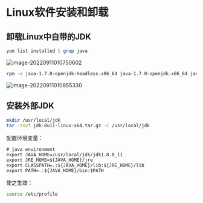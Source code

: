 # Linux软件安装和卸载

## 卸载Linux中自带的JDK

```sh
yum list installed | grep java
```

![image-20220911010750602](D:\GitHub\doc\linux\images\image-20220911010750602.png)

```sh
rpm -e java-1.7.0-openjdk-headless.x86_64 java-1.7.0-openjdk.x86_64 java-1.8.0-openjdk-headless.x86_64 java-1.8.0-openjdk.x86_64 javapackages-tools.noarch python-javapackages.noarch tzdata-java.noarch --nodeps
```

![image-20220911010855330](D:\GitHub\doc\linux\images\image-20220911010855330.png)

## 安装外部JDK

```sh
mkdir /usr/local/jdk
tar -zxvf jdk-8u11-linux-x64.tar.gz -C /usr/local/jdk
```

配置环境变量：

```profile
# java environment
export JAVA_HOME=/usr/local/jdk/jdk1.8.0_11
export JRE_HOME=${JAVA_HOME}/jre
export CLASSPATH=.:${JAVA_HOME}/lib:${JRE_HOME}/lib
export PATH=.:${JAVA_HOME}/bin:$PATH
```

使之生效：

```sh
source /etc/profile
```

